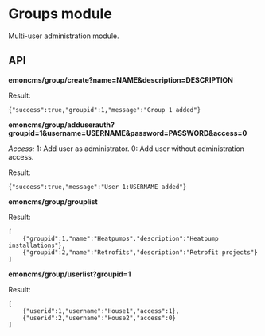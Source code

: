 # Groups module

Multi-user administration module.

## API

**emoncms/group/create?name=NAME&description=DESCRIPTION**

Result:

    {"success":true,"groupid":1,"message":"Group 1 added"}
    
**emoncms/group/adduserauth?groupid=1&username=USERNAME&password=PASSWORD&access=0**

*Access:* 1: Add user as administrator. 0: Add user without administration access.

Result:

    {"success":true,"message":"User 1:USERNAME added"}

**emoncms/group/grouplist**

Result:

    [
        {"groupid":1,"name":"Heatpumps","description":"Heatpump installations"},
        {"groupid":2,"name":"Retrofits","description":"Retrofit projects"}
    ]
    
**emoncms/group/userlist?groupid=1**

Result:

    [
        {"userid":1,"username":"House1","access":1},
        {"userid":2,"username":"House2","access":0}
    ]
